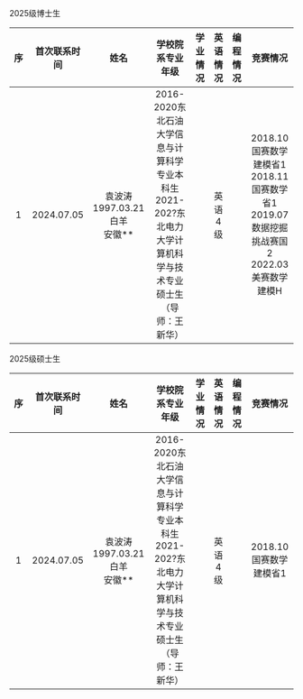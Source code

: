2025级博士生

序|首次联系时间|姓名|学校院系专业年级|学业情况|英语情况|编程情况|竞赛情况
:-:|:-:|:-:|:-:|:-:|:-:|:-:|:-:
1|2024.07.05|袁波涛<BR>1997.03.21白羊<BR>安徽**|2016-2020东北石油大学信息与计算科学专业本科生<BR>2021-202?东北电力大学计算机科学与技术专业硕士生（导师：王新华）||英语4级||2018.10国赛数学建模省1<BR>2018.11国赛数学省1<BR>2019.07数据挖掘挑战赛国2<BR>2022.03美赛数学建模H

2025级硕士生

序|首次联系时间|姓名|学校院系专业年级|学业情况|英语情况|编程情况|竞赛情况
:-:|:-:|:-:|:-:|:-:|:-:|:-:|:-:
1|2024.07.05|袁波涛<BR>1997.03.21白羊<BR>安徽**|2016-2020东北石油大学信息与计算科学专业本科生<BR>2021-202?东北电力大学计算机科学与技术专业硕士生（导师：王新华）||英语4级||2018.10国赛数学建模省1|2019.07数据挖掘挑战赛国2<BR>2022.03美赛数学建模H

